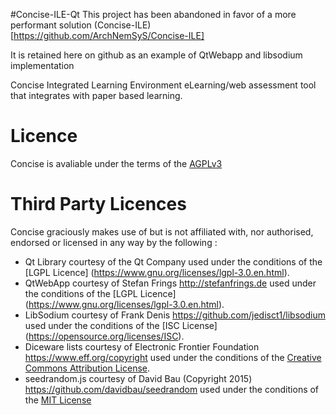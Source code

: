 #Concise-ILE-Qt
This project has been abandoned in favor of a more performant solution (Concise-ILE)[https://github.com/ArchNemSyS/Concise-ILE]

It is retained here on github as an example of QtWebapp and libsodium implementation 

Concise Integrated Learning Environment
eLearning/web assessment tool that integrates with paper based learning.

# Licence
Concise is avaliable under the terms of the [AGPLv3](https://www.gnu.org/licenses/agpl-3.0.en.html) 

# Third Party Licences
Concise graciously makes use of but is not affiliated with, nor authorised, endorsed or licensed in any way by the following :

* Qt Library courtesy of the Qt Company used under the conditions of the [LGPL Licence] (https://www.gnu.org/licenses/lgpl-3.0.en.html).
* QtWebApp courtesy of Stefan Frings http://stefanfrings.de used under the conditions of the [LGPL Licence] (https://www.gnu.org/licenses/lgpl-3.0.en.html).
* LibSodium courtesy of Frank Denis https://github.com/jedisct1/libsodium used under the conditions of the [ISC License] (https://opensource.org/licenses/ISC).
* Diceware lists courtesy of Electronic Frontier Foundation https://www.eff.org/copyright used under the conditions of the [Creative Commons Attribution License](http://creativecommons.org/licenses/by/3.0/us/).
* seedrandom.js courtesy of David Bau (Copyright 2015) https://github.com/davidbau/seedrandom used under the conditions of the [MIT License](https://opensource.org/licenses/MIT)
